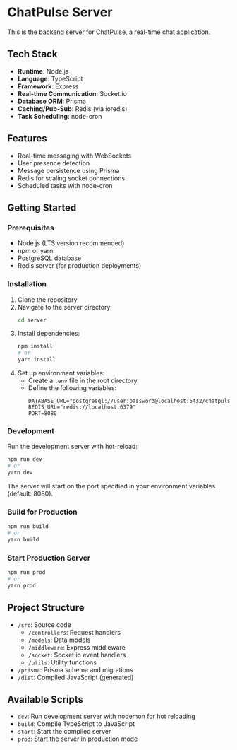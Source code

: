 # ChatPulse Server

This is the backend server for ChatPulse, a real-time chat application.

## Tech Stack

- **Runtime**: Node.js
- **Language**: TypeScript
- **Framework**: Express
- **Real-time Communication**: Socket.io
- **Database ORM**: Prisma
- **Caching/Pub-Sub**: Redis (via ioredis)
- **Task Scheduling**: node-cron

## Features

- Real-time messaging with WebSockets
- User presence detection
- Message persistence using Prisma
- Redis for scaling socket connections
- Scheduled tasks with node-cron

## Getting Started

### Prerequisites

- Node.js (LTS version recommended)
- npm or yarn
- PostgreSQL database
- Redis server (for production deployments)

### Installation

1. Clone the repository
2. Navigate to the server directory:
   ```bash
   cd server
   ```
3. Install dependencies:
   ```bash
   npm install
   # or
   yarn install
   ```
4. Set up environment variables:
   - Create a `.env` file in the root directory
   - Define the following variables:
     ```
     DATABASE_URL="postgresql://user:password@localhost:5432/chatpulse"
     REDIS_URL="redis://localhost:6379"
     PORT=8080
     ```

### Development

Run the development server with hot-reload:

```bash
npm run dev
# or
yarn dev
```

The server will start on the port specified in your environment variables (default: 8080).

### Build for Production

```bash
npm run build
# or
yarn build
```

### Start Production Server

```bash
npm run prod
# or
yarn prod
```

## Project Structure

- `/src`: Source code
  - `/controllers`: Request handlers
  - `/models`: Data models
  - `/middleware`: Express middleware
  - `/socket`: Socket.io event handlers
  - `/utils`: Utility functions
- `/prisma`: Prisma schema and migrations
- `/dist`: Compiled JavaScript (generated)

## Available Scripts

- `dev`: Run development server with nodemon for hot reloading
- `build`: Compile TypeScript to JavaScript
- `start`: Start the compiled server
- `prod`: Start the server in production mode 
